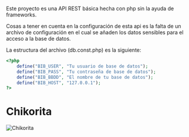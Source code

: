 Este proyecto es una API REST básica hecha con php sin la ayuda de frameworks.

Cosas a tener en cuenta en la configuración de esta api es la falta de un archivo de configuración en el cual se añaden
los datos sensibles para el acceso a la base de datos.

La estructura del archivo (db.const.php) es la siguiente:

```php
<?php
    define("BIB_USER", "Tu usuario de base de datos");
    define("BIB_PASS", "Tu contraseña de base de datos");
    define("BIB_BBDD", "El nombre de tu base de datos");
    define("BIB_HOST", "127.0.0.1");
?>
```
# Chikorita
![Chikorita](https://assets.pokemon.com/assets/cms2/img/pokedex/full/152.png)